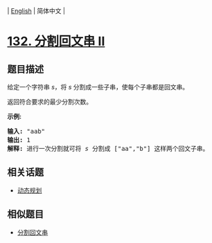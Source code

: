 
| [English](README_EN.md) | 简体中文 |

# [132. 分割回文串 II](https://leetcode-cn.com/problems/palindrome-partitioning-ii/)

## 题目描述

<p>给定一个字符串 <em>s</em>，将 <em>s</em> 分割成一些子串，使每个子串都是回文串。</p>

<p>返回符合要求的最少分割次数。</p>

<p><strong>示例:</strong></p>

<pre><strong>输入:</strong>&nbsp;&quot;aab&quot;
<strong>输出:</strong> 1
<strong>解释: </strong>进行一次分割就可将&nbsp;<em>s </em>分割成 [&quot;aa&quot;,&quot;b&quot;] 这样两个回文子串。
</pre>


## 相关话题

- [动态规划](https://leetcode-cn.com/tag/dynamic-programming)

## 相似题目

- [分割回文串](../palindrome-partitioning/README.md)
